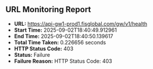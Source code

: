 ## URL Monitoring Report

- **URL:** https://api-gw1-prod1.fisglobal.com/gw/v1/health
- **Start Time:** 2025-09-02T18:40:49.912961
- **End Time:** 2025-09-02T18:40:50.139617
- **Total Time Taken:** 0.226656 seconds
- **HTTP Status Code:** 403
- **Status:** Failure
- **Failure Reason:** HTTP Status Code: 403
